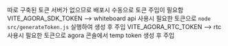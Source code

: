 따로 구축된 토큰 서버가 없으므로 배포시 수동으로 토큰 주입이 필요함
VITE_AGORA_SDK_TOKEN --> whiteboard api 사용시 필요한 토큰으로 `node src/generateToken.js` 실행하여 생성 후 주입
VITE_AGORA_RTC_TOKEN --> rtc 사용시 필요한 토큰으로 agora 콘솔에서 temp token 생성 후 주입